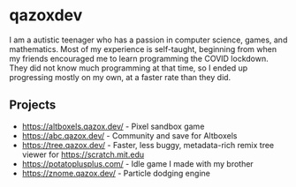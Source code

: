# qazoxdev
I am a autistic teenager who has a passion in computer science, games, and mathematics. Most of my experience is self-taught, beginning from when my friends encouraged me to learn programming the COVID lockdown. They did not know much programming at that time, so I ended up progressing mostly on my own, at a faster rate than they did.

## Projects
- https://altboxels.qazox.dev/ - Pixel sandbox game
- https://abc.qazox.dev/ - Community and save for Altboxels
- https://tree.qazox.dev/ - Faster, less buggy, metadata-rich remix tree viewer for https://scratch.mit.edu
- https://potatoplusplus.com/ - Idle game I made with my brother
- https://znome.qazox.dev/ - Particle dodging engine
